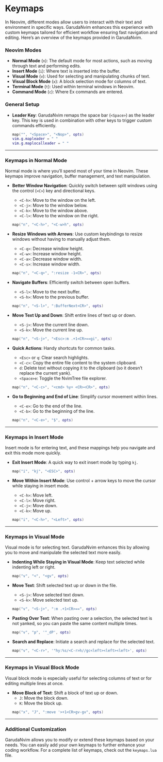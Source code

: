 # Keymaps

In Neovim, different modes allow users to interact with their text and environment in specific ways. GarudaNvim enhances this experience with custom keymaps tailored for efficient workflow ensuring fast navigation and editing. Here’s an overview of the keymaps provided in GarudaNvim.

### Neovim Modes
- **Normal Mode** (`n`): The default mode for most actions, such as moving through text and performing edits.
- **Insert Mode** (`i`): Where text is inserted into the buffer.
- **Visual Mode** (`v`): Used for selecting and manipulating chunks of text.
- **Visual Block Mode** (`x`): A block selection mode for columns of text.
- **Terminal Mode** (`t`): Used within terminal windows in Neovim.
- **Command Mode** (`c`): Where Ex commands are entered.

### General Setup

- **Leader Key**: GarudaNvim remaps the space bar (`<Space>`) as the leader key. This key is used in combination with other keys to trigger custom commands efficiently. 
    ```lua
    map("", "<Space>", "<Nop>", opts)
    vim.g.mapleader = " "
    vim.g.maplocalleader = " "
    ```

---

### Keymaps in Normal Mode

Normal mode is where you’ll spend most of your time in Neovim. These keymaps improve navigation, buffer management, and text manipulation.

- **Better Window Navigation**: Quickly switch between split windows using the control (`<C>`) key and directional keys.
    - `<C-h>`: Move to the window on the left.
    - `<C-j>`: Move to the window below.
    - `<C-k>`: Move to the window above.
    - `<C-l>`: Move to the window on the right.
    ```lua
    map("n", "<C-h>", "<C-w>h", opts)
    ```

- **Resize Windows with Arrows**: Use custom keybindings to resize windows without having to manually adjust them.
    - `<C-q>`: Decrease window height.
    - `<C-w>`: Increase window height.
    - `<C-a>`: Decrease window width.
    - `<C-s>`: Increase window width.
    ```lua
    map("n", "<C-q>", ":resize -1<CR>", opts)
    ```

- **Navigate Buffers**: Efficiently switch between open buffers.
    - `<S-l>`: Move to the next buffer.
    - `<S-h>`: Move to the previous buffer.
    ```lua
    map("n", "<S-l>", ":BufferNext<CR>", opts)
    ```

- **Move Text Up and Down**: Shift entire lines of text up or down.
    - `<S-j>`: Move the current line down.
    - `<S-k>`: Move the current line up.
    ```lua
    map("n", "<S-j>", "<Esc>:m .+1<CR>==gi", opts)
    ```

- **Quick Actions**: Handy shortcuts for common tasks.
    - `<Esc>` or `q`: Clear search highlights.
    - `<C-c>`: Copy the entire file content to the system clipboard.
    - `d`: Delete text without copying it to the clipboard (so it doesn’t replace the current yank).
    - `<Space>e`: Toggle the NvimTree file explorer.
    ```lua
    map("n", "<C-c>", "<cmd> %y+ <CR><CR>", opts)
    ```

- **Go to Beginning and End of Line**: Simplify cursor movement within lines.
    - `<C-e>`: Go to the end of the line.
    - `<C-b>`: Go to the beginning of the line.
    ```lua
    map("n", "<C-e>", "$", opts)
    ```

---

### Keymaps in Insert Mode

Insert mode is for entering text, and these mappings help you navigate and exit this mode more quickly.

- **Exit Insert Mode**: A quick way to exit insert mode by typing `kj`.
    ```lua
    map("i", "kj", "<ESC>", opts)
    ```

- **Move Within Insert Mode**: Use control + arrow keys to move the cursor while staying in insert mode.
    - `<C-h>`: Move left.
    - `<C-l>`: Move right.
    - `<C-j>`: Move down.
    - `<C-k>`: Move up.
    ```lua
    map("i", "<C-h>", "<Left>", opts)
    ```

---

### Keymaps in Visual Mode

Visual mode is for selecting text. GarudaNvim enhances this by allowing you to move and manipulate the selected text more easily.

- **Indenting While Staying in Visual Mode**: Keep text selected while indenting left or right.
    ```lua
    map("v", "<", "<gv", opts)
    ```

- **Move Text**: Shift selected text up or down in the file.
    - `<S-j>`: Move selected text down.
    - `<S-k>`: Move selected text up.
    ```lua
    map("v", "<S-j>", ":m .+1<CR>==", opts)
    ```

- **Pasting Over Text**: When pasting over a selection, the selected text is not yanked, so you can paste the same content multiple times.
    ```lua
    map("v", "p", '"_dP', opts)
    ```

- **Search and Replace**: Initiate a search and replace for the selected text.
    ```lua
    map("v", "<C-r>", '"hy:%s/<C-r>h//gc<left><left><left>', opts)
    ```

---

### Keymaps in Visual Block Mode

Visual block mode is especially useful for selecting columns of text or for editing multiple lines at once.

- **Move Block of Text**: Shift a block of text up or down.
    - `J`: Move the block down.
    - `K`: Move the block up.
    ```lua
    map("x", "J", ":move '>+1<CR>gv-gv", opts)
    ```

---

### Additional Customization

GarudaNvim allows you to modify or extend these keymaps based on your needs. You can easily add your own keymaps to further enhance your coding workflow.
For a complete list of keymaps, check out the `keymaps.lua` file.
